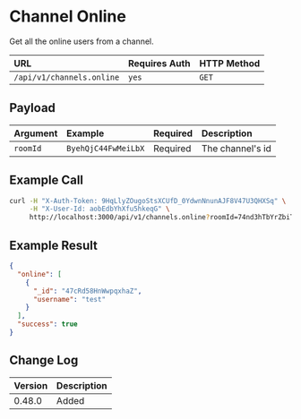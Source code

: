# Channel Online

Get all the online users from a channel.

| URL | Requires Auth | HTTP Method |
| :--- | :--- | :--- |
| `/api/v1/channels.online` | `yes` | `GET` |

## Payload

| Argument | Example | Required | Description |
| :--- | :--- | :--- | :--- |
| `roomId` | `ByehQjC44FwMeiLbX` | Required | The channel's id |

## Example Call

```bash
curl -H "X-Auth-Token: 9HqLlyZOugoStsXCUfD_0YdwnNnunAJF8V47U3QHXSq" \
     -H "X-User-Id: aobEdbYhXfu5hkeqG" \
     http://localhost:3000/api/v1/channels.online?roomId=74nd3hTbYrZbiTDp6 
```

## Example Result

```json
{
  "online": [
    {
      "_id": "47cRd58HnWwpqxhaZ",
      "username": "test"
    }
  ],
  "success": true
}
```

## Change Log

| Version | Description |
| :--- | :--- |
| 0.48.0 | Added |
